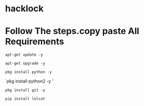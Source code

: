 # hacklock
# Follow The steps.copy paste All Requirements
`apt-get update -y `

`apt-get upgrade -y `

`pkg install python -y `

`pkg install python2 -y '

`pkg install git -y `


`pip install lolcat `
